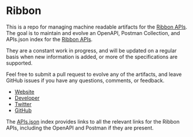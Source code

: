 # RibbonThis is a repo for managing machine readable artifacts for the [Ribbon APIs](https://www.ribbon.co/api). The goal is to maintain and evolve an OpenAPI, Postman Collection, and APIs.json index for the [Ribbon APIs](https://www.ribbon.co/api).They are a constant work in progress, and will be updated on a regular basis when new information is added, or more of the specifications are supported.Feel free to submit a pull request to evolve any of the artifacts, and leave GitHub issues if you have any questions, comments, or feedback.- [Website](https://www.ribbon.co/api)- [Developer](https://www.ribbon.co/api)- [Twitter](https://twitter.com/ribbon)- [GitHub](https://github.com/ribbon)The [APIs.json](https://github.com/api-evangelist/ribbon/blob/master/apis.json) index provides links to all the relevant links for the Ribbon APIs, including the OpenAPI and Postman if they are present.